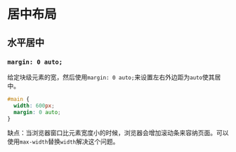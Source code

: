 # 居中布局

## 水平居中

### `margin: 0 auto;`

给定块级元素的宽，然后使用`margin: 0 auto;`来设置左右外边距为`auto`使其居中。

```css
#main {
  width: 600px;
  margin: 0 auto;
}
```

缺点：当浏览器窗口比元素宽度小的时候，浏览器会增加滚动条来容纳页面。可以使用`max-width`替换`width`解决这个问题。
